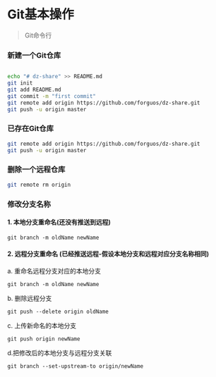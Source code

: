 # Git基本操作

> Git命令行


### 新建一个Git仓库

```bash

echo "# dz-share" >> README.md
git init
git add README.md
git commit -m "first commit"
git remote add origin https://github.com/forguos/dz-share.git
git push -u origin master

```


### 已存在Git仓库

```bash
git remote add origin https://github.com/forguos/dz-share.git
git push -u origin master

```

### 删除一个远程仓库

```bash
git remote rm origin
```

### 修改分支名称

#### 1. 本地分支重命名(还没有推送到远程)

```
git branch -m oldName newName
```

#### 2. 远程分支重命名 (已经推送远程-假设本地分支和远程对应分支名称相同)
a. 重命名远程分支对应的本地分支

```
git branch -m oldName newName
```

b. 删除远程分支

```
git push --delete origin oldName
```

c. 上传新命名的本地分支

```
git push origin newName
```

d.把修改后的本地分支与远程分支关联

```
git branch --set-upstream-to origin/newName
```
